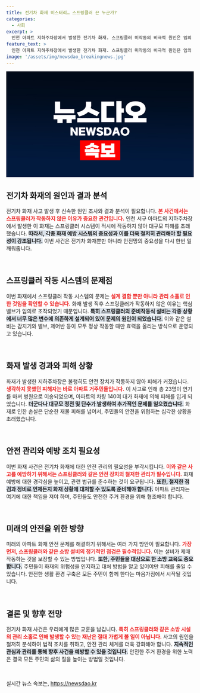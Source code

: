 ```yaml
---
title: 전기차 화재 미스터리… 스프링클러 끈 누군가?
categories:
  - 사회
excerpt: >
  인천 아파트 지하주차장에서 발생한 전기차 화재. 스프링클러 미작동의 비극적 원인은 임의 조작된 밸브! 화재로 23명 부상, 차량 140대 소실... 진상은 과연 무엇일까?
feature_text: >
  인천 아파트 지하주차장에서 발생한 전기차 화재. 스프링클러 미작동의 비극적 원인은 임의 조작된 밸브! 화재로 23명 부상, 차량 140대 소실... 진상은 과연 무엇일까?
image: '/assets/img/newsdao_breakingnews.jpg'
---
```


<p><img src="/assets/img/newsdao_breakingnews.jpg" alt="koreaapp 속보" /></p>

<h2 data-ke-size="size26">전기차 화재의 원인과 결과 분석</h2>

<p data-ke-size="size16">전기차 화재 사고 발생 후 신속한 원인 조사와 결과 분석이 필요합니다. <b><span style="color: #ee2323;">본 사건에서는 스프링클러가 작동하지 않은 이유가 중요한 관건입니다.</span></b> 인천 서구 아파트의 지하주차장에서 발생한 이 화재는 스프링클러 시스템이 적시에 작동하지 않아 대규모 피해를 초래했습니다. <b><span style="background-color: #21538527;">따라서, 각종 화재 예방 시스템의 중요성과 이를 더욱 철저히 관리해야 할 필요성이 강조됩니다.</span></b> 이번 사건은 전기차 화재뿐만 아니라 안전망의 중요성을 다시 한번 일깨워줍니다.</p>

<p data-ke-size="size16">&nbsp;</p>

<h2 data-ke-size="size26">스프링클러 작동 시스템의 문제점</h2>

<p data-ke-size="size16">이번 화재에서 스프링클러 작동 시스템의 문제는 <b><span style="color: #ee2323;">설계 결함 뿐만 아니라 관리 소홀로 인한 것임을 확인할 수 있습니다.</span></b> 화재 발생 직후 스프링클러가 작동하지 않은 이유는 핵심 밸브가 임의로 조작되었기 때문입니다. <b><span style="background-color: #21538527;">특히 스프링클러의 준비작동식 설비는 각종 상황에서 너무 많은 변수에 의존하게 설계되어 있어 문제의 원인이 되었습니다.</span></b> 이와 같은 설비는 감지기와 밸브, 제어반 등이 모두 정상 작동할 때만 효력을 올리는 방식으로 운영되고 있습니다.</p>

<p data-ke-size="size16">&nbsp;</p>

<h2 data-ke-size="size26">화재 발생 경과와 피해 상황</h2>

<p data-ke-size="size16">화재가 발생한 지하주차장은 불행히도 안전 장치가 작동하지 않아 피해가 커졌습니다. <b><span style="color: #ee2323;">생각하지 못했던 피해자는 바로 아파트 거주민들입니다.</span></b> 이 사고로 인해 총 23명이 연기를 마셔 병원으로 이송되었으며, 아파트의 차량 140여 대가 화재에 의해 피해를 입게 되었습니다. <b><span style="background-color: #21538527;">더군다나 대규모 정전 및 단수가 발생하여 추가적인 문제를 일으켰습니다.</span></b> 화재로 인한 손실은 단순한 재물 피해를 넘어서, 주민들의 안전을 위협하는 심각한 상황을 초래했습니다.</p>

<p data-ke-size="size16">&nbsp;</p>

<h2 data-ke-size="size26">안전 관리와 예방 조치 필요성</h2>

<p data-ke-size="size16">이번 화재 사건은 전기차 화재에 대한 안전 관리의 필요성을 부각시킵니다. <b><span style="color: #ee2323;">이와 같은 사고를 예방하기 위해서는 스프링클러와 같은 안전 장치의 철저한 관리가 필수입니다.</span></b> 화재 예방에 대한 경각심을 높이고, 관련 법규를 준수하는 것이 요구됩니다. <b><span style="background-color: #21538527;">또한, 철저한 점검과 정비로 언제든지 화재 상황에 대처할 수 있도록 준비해야 합니다.</span></b> 아파트 관리자는 여기에 대한 책임을 져야 하며, 주민들도 안전한 주거 환경을 위해 협조해야 합니다.</p>

<p data-ke-size="size16">&nbsp;</p>

<h2 data-ke-size="size26">미래의 안전을 위한 방향</h2>

<p data-ke-size="size16">미래의 아파트 화재 안전 문제를 해결하기 위해서는 여러 가지 방안이 필요합니다. <b><span style="color: #ee2323;">가장 먼저, 스프링클러와 같은 소방 설비의 정기적인 점검은 필수적입니다.</span></b> 이는 설비가 제때 작동하는 것을 보장할 수 있는 방법입니다. <b><span style="background-color: #21538527;">또한, 주민들을 대상으로 한 소방 교육도 중요합니다.</span></b> 주민들이 화재의 위험성을 인지하고 대처 방법을 알고 있어야만 피해를 줄일 수 있습니다. 안전한 생활 환경 구축은 모든 주민이 함께 한다는 마음가짐에서 시작될 것입니다.</p>

<p data-ke-size="size16">&nbsp;</p>

<h2 data-ke-size="size26">결론 및 향후 전망</h2>

<p data-ke-size="size16">전기차 화재 사건은 우리에게 많은 교훈을 남깁니다. <b><span style="color: #ee2323;">특히 스프링클러와 같은 소방 시설의 관리 소홀로 인해 발생할 수 있는 재난은 절대 가볍게 볼 일이 아닙니다.</span></b> 사고의 원인을 철저히 분석하여 법적 조치를 취하고, 안전 관리 체계를 더욱 강화해야 합니다. <b><span style="background-color: #21538527;">지속적인 관심과 관리를 통해 향후 사건을 예방할 수 있을 것입니다.</span></b> 안전한 주거 환경을 위한 노력은 결국 모든 주민의 삶의 질을 높이는 방법일 것입니다.</p>

<p data-ke-size="size16">&nbsp;</p>
실시간 뉴스 속보는, <a href="https://newsdao.kr" rel="dofollow">https://newsdao.kr</a>


